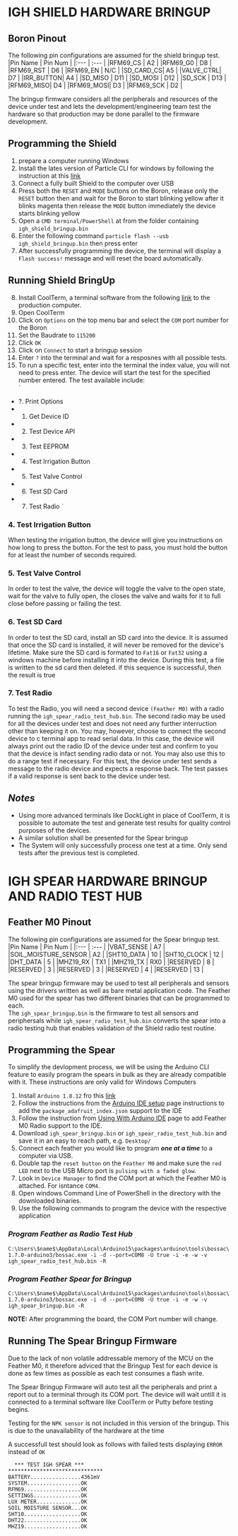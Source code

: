 # IGH SHIELD HARDWARE BRINGUP

## Boron Pinout
The following pin configurations are assumed for the shield bringup test.
|Pin Name  | Pin Num |
|:---      | :---    |
|RFM69_CS  |   A2    |
|RFM69_G0  |   D8    |
|RFM69_RST |   D6    |
|RFM69_EN  |   N/C   |
|SD_CARD_CS|   A5    |
|VALVE_CTRL|   D7    |
|IRR_BUTTON|   A4    |
|SD_MISO   |   D11   |
|SD_MOSI   |   D12   |
|SD_SCK    |   D13   |
|RFM69_MISO|   D4    |
|RFM69_MOSI|   D3    |
|RFM69_SCK |   D2    |


The bringup firmware considers all the peripherals and resources of the device under test and lets the development/engineering team test the hardware so that production may be done parallel to the firmware development.  

## Programming the Shield
1. prepare a computer running Windows
2. Install the lates version of Particle CLI for windows by following the instruction at this [link](https://docs.particle.io/tutorials/developer-tools/cli/)
3. Connect a fully built Shield to the computer over USB
4. Press both the `RESET` and `MODE` buttons on the Boron, release only the `RESET` button then and wait for the Boron to start blinking yellow after it blinks magenta then release the `MODE` button immediately the device starts blinking yellow
5. Open a `CMD terminal/PowerShell` at from the folder containing `igh_shield_bringup.bin`
6. Enter the following command `particle flash --usb igh_shield_bringup.bin` then press enter
7. After successfully programming the device, the terminal will display a `Flash success!` message and will reset the board automatically.

## Running Shield BringUp
8. Install CoolTerm, a terminal software from the following [link](https://freeware.the-meiers.org/CoolTermWin.zip) to the production computer.
9. Open CoolTerm
10. Click on `Options` on the top menu bar and select the `COM` port number for the Boron
11. Set the Baudrate to `115200`
12. Click `OK`
13. Click on `Connect` to start a bringup session
14. Enter `?` into the terminal and wait for a resposnes with all possible tests.
15. To run a specific test, enter into the terminal the index value, you will not need to press enter. The device will start the test for the specified number entered. The test available include:  
`
- ?. Print Options
- 1. Get Device ID
- 2. Test Device API
- 3. Test EEPROM
- 4. Test Irrigation Button
- 5. Test Valve Control
- 6. Test SD Card
- 7. Test Radio
` 

### **4. Test Irrigation Button**
When testing the irrigation button, the device will give you instructions on how long to press the button. For the test to pass, you must hold the button for at least the number of seconds required.

### **5. Test Valve Control**
In order to test the valve, the device will toggle the valve to the open state, wait for the valve to fully open, the closes the valve and waits for it to full close before passing or failing the test.

### **6. Test SD Card**
In order to test the SD card, install an SD card into the device. It is assumed that once the SD card is installed, it will never be removed for the device's lifetime. Make sure the SD card is formated to `Fat16` or `Fat32` using a windows machine before installing it into the device. During this test, a file is written to the sd card then deleted. if this sequence is successful, then the result is true

### **7. Test Radio**
To test the Radio, you will need a second device `(Feather M0)` with a radio running the `igh_spear_radio_test_hub.bin`. The second radio may be used for all the devices under test and does not need any further interruction other than keeping it on. You may, however, choose to connect the second device to c terminal app to read serial data. In this case, the device will always print out the radio ID of the device under test and confirm to you that the device is infact sending radio data or not. You may also use this to do a range test if necessary. For this test, the device under test sends a message to the radio device and expects a response back. The test passes if a valid response is sent back to the device under test.

## _Notes_
* Using more advanced terminals like DockLight in place of CoolTerm, it is possible to automate the test and generate test results for quality control purposes of the devices.  
* A similar solution shall be presented for the Spear bringup
* The System will only successfully process one test at a time. Only send tests after the previous test is completed.  

# IGH SPEAR HARDWARE BRINGUP AND RADIO TEST HUB
## Feather M0 Pinout
The following pin configurations are assumed for the Spear bringup test.
|Pin Name             | Pin Num |
|:---                 | :---    |
|VBAT_SENSE           | A7      |
|SOIL_MOISTURE_SENSOR | A2      |
|SHT10_DATA           | 10      |
|SHT10_CLOCK          | 12      |
|DHT_DATA             | 5       |
|MHZ19_RX             | TX1     |
|MHZ19_TX             | RX0     |
|RESERVED             | 8       |
|RESERVED             | 3       |
|RESERVED             | 3       |
|RESERVED             | 4       |
|RESERVED             | 13      |

The spear bringup firmware may be used to test all peripherals and sensors using the drivers written as well as bare metal application code. The Feather M0 used for the spear has two different binaries that can be programmed to each.  
The `igh_spear_bringup.bin` is the firmware to test all sensors and periphersals while `igh_spear_radio_test_hub.bin` converts the spear into a radio testing hub that enables validation of the Shield radio test routine.

## Programming the Spear
To simplify the devlopment process, we will be using the Arduino CLI feature to easily program the spears in bulk as they are already compatible with it. These instructions are only valid for Windows Computers

1. Install `Arduino 1.8.12` fro this [link](https://www.arduino.cc/download_handler.php?f=/arduino-1.8.12-windows.exe)
2. Follow the instructions from the [Arduino IDE setup](https://learn.adafruit.com/adafruit-feather-m0-radio-with-rfm69-packet-radio/setup) page instructions to add the `package_adafruit_index.json` support to the IDE
3. Follow the instruction from [Using With Arduino IDE](https://learn.adafruit.com/adafruit-feather-m0-radio-with-rfm69-packet-radio/using-with-arduino-ide) page to add Feather M0 Radio support to the IDE. 
4. Download `igh_spear_bringup.bin` or `igh_spear_radio_test_hub.bin` and save it in an easy to reach path, e.g. `Desktop/`
5. Connect each feather you would like to program ***one at a time*** to a computer via USB. 
6. Double tap the `reset button` on the `Feather M0` and make sure the `red LED` next to the USB Micro port is `pulsing with a faded glow`. 
7. Look in `Device Manager` to find the COM port at which the Feather M0 is attached. For isntance `COM4`.
8. Open windows Command Line of PowerShell in the directory with the downloaded binaries.
9. Use the following commands to program the device with the respective application  

### *Program Feather as Radio Test Hub*
```C:\Users\$name$\AppData\Local\Arduino15\packages\arduino\tools\bossac\1.7.0-arduino3/bossac.exe -i -d --port=COM8 -U true -i -e -w -v igh_spear_radio_test_hub.bin -R```

### *Program Feather Spear for Bringup*
```C:\Users\$name$\AppData\Local\Arduino15\packages\arduino\tools\bossac\1.7.0-arduino3/bossac.exe -i -d --port=COM8 -U true -i -e -w -v igh_spear_bringup.bin -R```

**NOTE:** After programming the board, the COM Port number will change.

## Running The Spear Bringup Firmware
Due to the lack of non volatile addressable memory of the MCU on the Feather M0, it therefore adviced that the Bringup Test for each device is done as few times as possible as each test consumes a flash write.

The Spear Bringup Firmware will auto test all the peripherals and print a report out to a terminal through its COM port. The device will wait untill it is connected to a terminal software like CoolTerm or Putty before testing begins. 

Testing for the `NPK sensor` is not included in this version of the bringup. This is due to the unavailability of the hardware at the time 

A successfull test should look as follows with failed tests displaying `ERROR` instead of `OK`
```
  *** TEST IGH SPEAR ***    
******************************
BATTERY................4361mV
SYSTEM.................OK
RFM69..................OK
SETTINGS...............OK
LUX METER..............OK
SOIL MOISTURE SENSOR...OK
SHT10..................OK
DHT22..................OK
MHZ19..................OK
```



